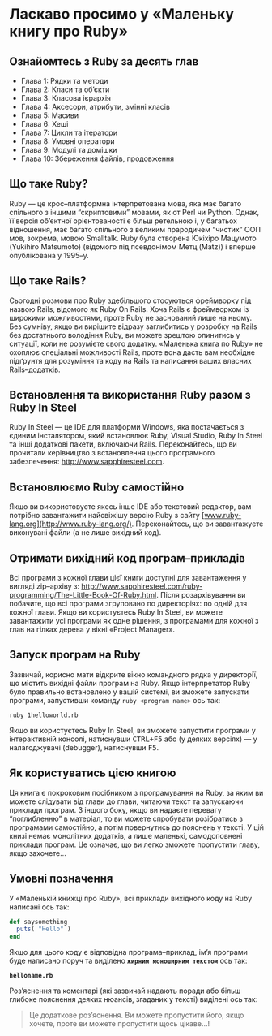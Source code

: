# Ласкаво просимо у «Маленьку книгу про Ruby»

## Ознайомтесь з Ruby за десять глав

* Глава 1: Рядки та методи
* Глава 2: Класи та об’єкти
* Глава 3: Класова ієрархія
* Глава 4: Аксесори, атрибути, змінні класів
* Глава 5: Масиви
* Глава 6: Хеші
* Глава 7: Цикли та ітератори
* Глава 8: Умовні оператори
* Глава 9: Модулі та домішки
* Глава 10: Збереження файлів, продовження

## Що таке Ruby?

Ruby — це крос–платформна інтерпретована мова, яка має багато спільного з іншими “скриптовими” мовами, як от Perl чи Python. Однак, її версія об’єктної орієнтованості є більш ретельною і, у багатьох відношення, має багато спільного з великим прародичем “чистих” ООП мов, зокрема, мовою Smalltalk. Ruby була створена Юкіхіро Мацумото (Yukihiro Matsumoto) (відомого під псевдонімом Метц (Matz)) і вперше опублікована у 1995–у.

## Що таке Rails?

Сьогодні розмови про Ruby здебільшого стосуються фреймворку під назвою Rails, відомого як Ruby On Rails. Хоча Rails є фреймворком із широкими можливостями, проте Ruby не заснований лише на ньому. Без сумніву, якщо ви вирішите відразу заглибитись у розробку на Rails без достатнього володіння Ruby, ви можете зрештою опинитись у ситуації, коли не розумієте свого додатку. «Маленька книга по Ruby» не охоплює спеціальні можливості Rails, проте вона дасть вам необхідне підґрунтя для розуміння та коду на Rails та написання ваших власних Rails–додатків.

## Встановлення та використання Ruby разом з Ruby In Steel

Ruby In Steel — це IDE для платформи Windows, яка постачається з єдиним інсталятором, який встановлює Ruby, Visual Studio, Ruby In Steel та інші додаткові пакети, включаючи Rails. Переконайтесь, що ви прочитали керівництво з встановлення цього програмного забезпечення: http://www.sapphiresteel.com.

## Встановлюємо Ruby самостійно

Якщо ви використовуєте якесь інше IDE або текстовий редактор, вам потрібно завантажити найсвіжішу версію Ruby з сайту [www.ruby-lang.org](http://www.ruby-lang.org/). Переконайтесь, що ви завантажуєте виконувані файли (а не лише вихідний код).

## Отримати вихідний код програм–прикладів

Всі програми з кожної глави цієї книги доступні для завантаження у вигляді zip–архіву з: http://www.sapphiresteel.com/ruby-programming/The-Little-Book-Of-Ruby.html. Після розархівування ви побачите, що всі програми згруповано по директоріях: по одній для кожної глави. Якщо ви користуєтесь Ruby In Steel, ви можете завантажити усі програми як одне рішення, з програмами для кожної з глав на гілках дерева у вікні «Project Manager».

## Запуск програм на Ruby

Зазвичай, корисно мати відкрите вікно командного рядка у директорії, що містить вихідні файли програм на Ruby. Якщо інтерпретатор Ruby було правильно встановлено у вашій системі, ви зможете запускати програми, запустивши команду `ruby <program name>` ось так:

```roby
ruby 1helloworld.rb
```

Якщо ви користуєтесь Ruby In Steel, ви зможете запустити програми у інтерактивній консолі, натиснувши <kbd>CTRL+F5</kbd> або (у деяких версіях) — у налагоджувачі (debugger), натиснувши <kbd>F5</kbd>.

## Як користуватись цією книгою

Ця книга є покроковим посібником з програмування на Ruby, за яким ви можете слідувати від глави до глави, читаючи текст та запускаючи приклади програм. З іншого боку, якщо ви надаєте перевагу “поглибленню” в матеріал, то ви можете спробувати розібратись з програмами самостійно, а потім повернутись до пояснень у тексті. У цій книзі немає монолітних додатків, а лише маленькі, самодоповнені приклади програм. Це означає, що ви легко зможете пропустити главу, якщо захочете…

## Умовні позначення

У «Маленькій книжці про Ruby», всі приклади вихідного коду на Ruby написані ось так:

```ruby
def saysomething
  puts( "Hello" )
end
```

Якщо для цього коду є відповідна програма–приклад, ім’я програми буде написано поруч та виділено **`жирним моноширним текстом`** ось так:

**`helloname.rb`**

Роз’яснення та коментарі (які зазвичай надають поради або більш глибоке пояснення деяких нюансів, згаданих у тексті) виділені ось так:

> Це додаткове роз’яснення. Ви можете пропустити його, якщо хочете, проте ви можете пропустити щось цікаве…!
